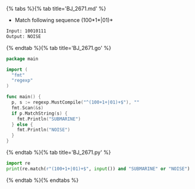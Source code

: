{% tabs %}{% tab title='BJ_2671.md' %}

* Match following sequence (100\*1\*|01)*

```txt
Input: 10010111
Output: NOISE
```

{% endtab %}{% tab title='BJ_2671.go' %}

```go
package main

import (
  "fmt"
  "regexp"
)

func main() {
  p, s := regexp.MustCompile("^(100+1+|01)+$"), ""
  fmt.Scan(&s)
  if p.MatchString(s) {
    fmt.Println("SUBMARINE")
  } else {
    fmt.Println("NOISE")
  }
}
```

{% endtab %}{% tab title='BJ_2671.py' %}

```py
import re
print(re.match(r"(100+1+|01)+$", input()) and "SUBMARINE" or "NOISE")
```

{% endtab %}{% endtabs %}
